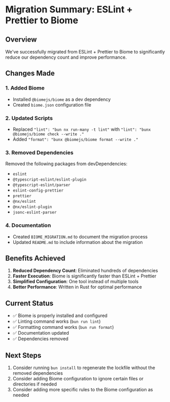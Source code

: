 # Migration Summary: ESLint + Prettier to Biome

## Overview
We've successfully migrated from ESLint + Prettier to Biome to significantly reduce our dependency count and improve performance.

## Changes Made

### 1. Added Biome
- Installed `@biomejs/biome` as a dev dependency
- Created `biome.json` configuration file

### 2. Updated Scripts
- Replaced `"lint": "bun nx run-many -t lint"` with `"lint": "bunx @biomejs/biome check --write ."`
- Added `"format": "bunx @biomejs/biome format --write ."`

### 3. Removed Dependencies
Removed the following packages from devDependencies:
- `eslint`
- `@typescript-eslint/eslint-plugin`
- `@typescript-eslint/parser`
- `eslint-config-prettier`
- `prettier`
- `@nx/eslint`
- `@nx/eslint-plugin`
- `jsonc-eslint-parser`

### 4. Documentation
- Created `BIOME_MIGRATION.md` to document the migration process
- Updated `README.md` to include information about the migration

## Benefits Achieved

1. **Reduced Dependency Count**: Eliminated hundreds of dependencies
2. **Faster Execution**: Biome is significantly faster than ESLint + Prettier
3. **Simplified Configuration**: One tool instead of multiple tools
4. **Better Performance**: Written in Rust for optimal performance

## Current Status

- ✅ Biome is properly installed and configured
- ✅ Linting command works (`bun run lint`)
- ✅ Formatting command works (`bun run format`)
- ✅ Documentation updated
- ✅ Dependencies removed

## Next Steps

1. Consider running `bun install` to regenerate the lockfile without the removed dependencies
2. Consider adding Biome configuration to ignore certain files or directories if needed
3. Consider adding more specific rules to the Biome configuration as needed